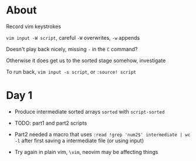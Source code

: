 # About

Record vim keystrokes

`vim input -W script`, careful `-W` overwrites, `-w` appends

Doesn't play back nicely, missing `-` in the `C` command?

Otherwise it does get us to the sorted stage somehow, investigate

To run back, `vim input -s script`, or `:source! script`

# Day 1

- Produce intermediate sorted arrays `sorted` with `script-sorted`
- TODO: part1 and part2 scripts
- Part2 needed a macro that uses `:read !grep 'num2$' intermediate | wc -l` after first saving a intermediate file (or using input)

- Try again in plain vim, `\vim`, neovim may be affecting things

